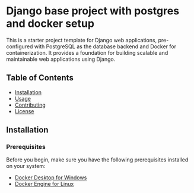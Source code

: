 # Django base project with postgres and docker setup

This is a starter project template for Django web applications, pre-configured with PostgreSQL as the database backend and Docker for containerization. It provides a foundation for building scalable and maintainable web applications using Django.

## Table of Contents

- [Installation](#installation)
- [Usage](#usage)
- [Contributing](#contributing)
- [License](#license)

## Installation

### Prerequisites
Before you begin, make sure you have the following prerequisites installed on your system:
  - [Docker Desktop for Windows](https://docs.docker.com/desktop/windows/install/)
  - [Docker Engine for Linux](https://docs.docker.com/engine/install/)

